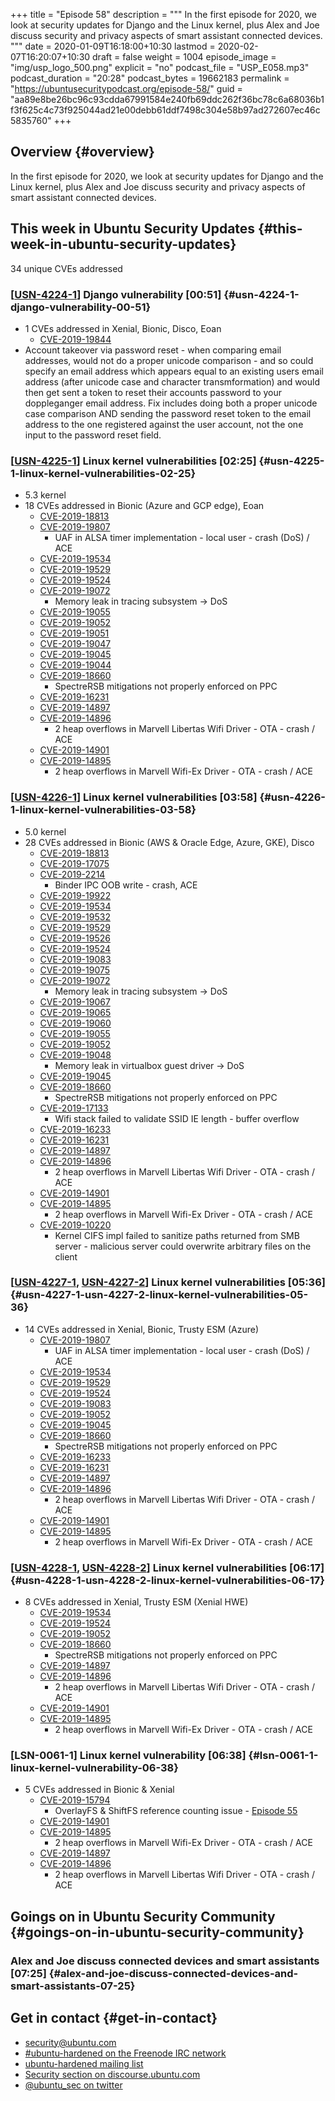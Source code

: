 +++
title = "Episode 58"
description = """
  In the first episode for 2020, we look at security updates for Django and
  the Linux kernel, plus Alex and Joe discuss security and privacy aspects of
  smart assistant connected devices.
  """
date = 2020-01-09T16:18:00+10:30
lastmod = 2020-02-07T16:20:07+10:30
draft = false
weight = 1004
episode_image = "img/usp_logo_500.png"
explicit = "no"
podcast_file = "USP_E058.mp3"
podcast_duration = "20:28"
podcast_bytes = 19662183
permalink = "https://ubuntusecuritypodcast.org/episode-58/"
guid = "aa89e8be26bc96c93cdda67991584e240fb69ddc262f36bc78c6a68036b1f3f625c4c73f925044ad21e00debb61ddf7498c304e58b97ad272607ec46c5835760"
+++

## Overview {#overview}

In the first episode for 2020, we look at security updates for Django and
the Linux kernel, plus Alex and Joe discuss security and privacy aspects of
smart assistant connected devices.


## This week in Ubuntu Security Updates {#this-week-in-ubuntu-security-updates}

34 unique CVEs addressed


### [[USN-4224-1](https://usn.ubuntu.com/4224-1/)] Django vulnerability [00:51] {#usn-4224-1-django-vulnerability-00-51}

-   1 CVEs addressed in Xenial, Bionic, Disco, Eoan
    -   [CVE-2019-19844](https://people.canonical.com/~ubuntu-security/cve/CVE-2019-19844) <!-- high -->
-   Account takeover via password reset - when comparing email addresses,
    would not do a proper unicode comparison - and so could specify an email
    address which appears equal to an existing users email address (after
    unicode case and character transmformation) and would then get sent a
    token to reset their accounts password to your doppleganger email
    address. Fix includes doing both a proper unicode case comparison AND
    sending the password reset token to the email address to the one
    registered against the user account, not the one input to the password
    reset field.


### [[USN-4225-1](https://usn.ubuntu.com/4225-1/)] Linux kernel vulnerabilities [02:25] {#usn-4225-1-linux-kernel-vulnerabilities-02-25}

-   5.3 kernel
-   18 CVEs addressed in Bionic (Azure and GCP edge), Eoan
    -   [CVE-2019-18813](https://people.canonical.com/~ubuntu-security/cve/CVE-2019-18813) <!-- negligible -->
    -   [CVE-2019-19807](https://people.canonical.com/~ubuntu-security/cve/CVE-2019-19807) <!-- medium -->
        -   UAF in ALSA timer implementation - local user - crash (DoS) / ACE
    -   [CVE-2019-19534](https://people.canonical.com/~ubuntu-security/cve/CVE-2019-19534) <!-- low -->
    -   [CVE-2019-19529](https://people.canonical.com/~ubuntu-security/cve/CVE-2019-19529) <!-- low -->
    -   [CVE-2019-19524](https://people.canonical.com/~ubuntu-security/cve/CVE-2019-19524) <!-- low -->
    -   [CVE-2019-19072](https://people.canonical.com/~ubuntu-security/cve/CVE-2019-19072) <!-- medium -->
        -   Memory leak in tracing subsystem -> DoS
    -   [CVE-2019-19055](https://people.canonical.com/~ubuntu-security/cve/CVE-2019-19055) <!-- low -->
    -   [CVE-2019-19052](https://people.canonical.com/~ubuntu-security/cve/CVE-2019-19052) <!-- low -->
    -   [CVE-2019-19051](https://people.canonical.com/~ubuntu-security/cve/CVE-2019-19051) <!-- low -->
    -   [CVE-2019-19047](https://people.canonical.com/~ubuntu-security/cve/CVE-2019-19047) <!-- low -->
    -   [CVE-2019-19045](https://people.canonical.com/~ubuntu-security/cve/CVE-2019-19045) <!-- low -->
    -   [CVE-2019-19044](https://people.canonical.com/~ubuntu-security/cve/CVE-2019-19044) <!-- low -->
    -   [CVE-2019-18660](https://people.canonical.com/~ubuntu-security/cve/CVE-2019-18660) <!-- medium -->
        -   SpectreRSB mitigations not properly enforced on PPC
    -   [CVE-2019-16231](https://people.canonical.com/~ubuntu-security/cve/CVE-2019-16231) <!-- low -->
    -   [CVE-2019-14897](https://people.canonical.com/~ubuntu-security/cve/CVE-2019-14897) <!-- medium -->
    -   [CVE-2019-14896](https://people.canonical.com/~ubuntu-security/cve/CVE-2019-14896) <!-- medium -->
        -   2 heap overflows in Marvell Libertas Wifi Driver - OTA - crash / ACE
    -   [CVE-2019-14901](https://people.canonical.com/~ubuntu-security/cve/CVE-2019-14901) <!-- medium -->
    -   [CVE-2019-14895](https://people.canonical.com/~ubuntu-security/cve/CVE-2019-14895) <!-- medium -->
        -   2 heap overflows in Marvell Wifi-Ex Driver - OTA - crash / ACE


### [[USN-4226-1](https://usn.ubuntu.com/4226-1/)] Linux kernel vulnerabilities [03:58] {#usn-4226-1-linux-kernel-vulnerabilities-03-58}

-   5.0 kernel
-   28 CVEs addressed in Bionic (AWS & Oracle Edge, Azure, GKE), Disco
    -   [CVE-2019-18813](https://people.canonical.com/~ubuntu-security/cve/CVE-2019-18813) <!-- negligible -->
    -   [CVE-2019-17075](https://people.canonical.com/~ubuntu-security/cve/CVE-2019-17075) <!-- negligible -->
    -   [CVE-2019-2214](https://people.canonical.com/~ubuntu-security/cve/CVE-2019-2214) <!-- medium -->
        -   Binder IPC OOB write - crash, ACE
    -   [CVE-2019-19922](https://people.canonical.com/~ubuntu-security/cve/CVE-2019-19922) <!-- medium -->
    -   [CVE-2019-19534](https://people.canonical.com/~ubuntu-security/cve/CVE-2019-19534) <!-- low -->
    -   [CVE-2019-19532](https://people.canonical.com/~ubuntu-security/cve/CVE-2019-19532) <!-- low -->
    -   [CVE-2019-19529](https://people.canonical.com/~ubuntu-security/cve/CVE-2019-19529) <!-- low -->
    -   [CVE-2019-19526](https://people.canonical.com/~ubuntu-security/cve/CVE-2019-19526) <!-- low -->
    -   [CVE-2019-19524](https://people.canonical.com/~ubuntu-security/cve/CVE-2019-19524) <!-- low -->
    -   [CVE-2019-19083](https://people.canonical.com/~ubuntu-security/cve/CVE-2019-19083) <!-- low -->
    -   [CVE-2019-19075](https://people.canonical.com/~ubuntu-security/cve/CVE-2019-19075) <!-- low -->
    -   [CVE-2019-19072](https://people.canonical.com/~ubuntu-security/cve/CVE-2019-19072) <!-- medium -->
        -   Memory leak in tracing subsystem -> DoS
    -   [CVE-2019-19067](https://people.canonical.com/~ubuntu-security/cve/CVE-2019-19067) <!-- low -->
    -   [CVE-2019-19065](https://people.canonical.com/~ubuntu-security/cve/CVE-2019-19065) <!-- low -->
    -   [CVE-2019-19060](https://people.canonical.com/~ubuntu-security/cve/CVE-2019-19060) <!-- low -->
    -   [CVE-2019-19055](https://people.canonical.com/~ubuntu-security/cve/CVE-2019-19055) <!-- low -->
    -   [CVE-2019-19052](https://people.canonical.com/~ubuntu-security/cve/CVE-2019-19052) <!-- low -->
    -   [CVE-2019-19048](https://people.canonical.com/~ubuntu-security/cve/CVE-2019-19048) <!-- medium -->
        -   Memory leak in virtualbox guest driver -> DoS
    -   [CVE-2019-19045](https://people.canonical.com/~ubuntu-security/cve/CVE-2019-19045) <!-- low -->
    -   [CVE-2019-18660](https://people.canonical.com/~ubuntu-security/cve/CVE-2019-18660) <!-- medium -->
        -   SpectreRSB mitigations not properly enforced on PPC
    -   [CVE-2019-17133](https://people.canonical.com/~ubuntu-security/cve/CVE-2019-17133) <!-- medium -->
        -   Wifi stack failed to validate SSID IE length - buffer overflow
    -   [CVE-2019-16233](https://people.canonical.com/~ubuntu-security/cve/CVE-2019-16233) <!-- low -->
    -   [CVE-2019-16231](https://people.canonical.com/~ubuntu-security/cve/CVE-2019-16231) <!-- low -->
    -   [CVE-2019-14897](https://people.canonical.com/~ubuntu-security/cve/CVE-2019-14897) <!-- medium -->
    -   [CVE-2019-14896](https://people.canonical.com/~ubuntu-security/cve/CVE-2019-14896) <!-- medium -->
        -   2 heap overflows in Marvell Libertas Wifi Driver - OTA - crash / ACE
    -   [CVE-2019-14901](https://people.canonical.com/~ubuntu-security/cve/CVE-2019-14901) <!-- medium -->
    -   [CVE-2019-14895](https://people.canonical.com/~ubuntu-security/cve/CVE-2019-14895) <!-- medium -->
        -   2 heap overflows in Marvell Wifi-Ex Driver - OTA - crash / ACE
    -   [CVE-2019-10220](https://people.canonical.com/~ubuntu-security/cve/CVE-2019-10220) <!-- medium -->
        -   Kernel CIFS impl failed to sanitize paths returned from SMB server -
            malicious server could overwrite arbitrary files on the client


### [[USN-4227-1](https://usn.ubuntu.com/4227-1/), [USN-4227-2](https://usn.ubuntu.com/4227-2/)] Linux kernel vulnerabilities [05:36] {#usn-4227-1-usn-4227-2-linux-kernel-vulnerabilities-05-36}

-   14 CVEs addressed in Xenial, Bionic, Trusty ESM (Azure)
    -   [CVE-2019-19807](https://people.canonical.com/~ubuntu-security/cve/CVE-2019-19807) <!-- medium -->
        -   UAF in ALSA timer implementation - local user - crash (DoS) / ACE
    -   [CVE-2019-19534](https://people.canonical.com/~ubuntu-security/cve/CVE-2019-19534) <!-- low -->
    -   [CVE-2019-19529](https://people.canonical.com/~ubuntu-security/cve/CVE-2019-19529) <!-- low -->
    -   [CVE-2019-19524](https://people.canonical.com/~ubuntu-security/cve/CVE-2019-19524) <!-- low -->
    -   [CVE-2019-19083](https://people.canonical.com/~ubuntu-security/cve/CVE-2019-19083) <!-- low -->
    -   [CVE-2019-19052](https://people.canonical.com/~ubuntu-security/cve/CVE-2019-19052) <!-- low -->
    -   [CVE-2019-19045](https://people.canonical.com/~ubuntu-security/cve/CVE-2019-19045) <!-- low -->
    -   [CVE-2019-18660](https://people.canonical.com/~ubuntu-security/cve/CVE-2019-18660) <!-- medium -->
        -   SpectreRSB mitigations not properly enforced on PPC
    -   [CVE-2019-16233](https://people.canonical.com/~ubuntu-security/cve/CVE-2019-16233) <!-- low -->
    -   [CVE-2019-16231](https://people.canonical.com/~ubuntu-security/cve/CVE-2019-16231) <!-- low -->
    -   [CVE-2019-14897](https://people.canonical.com/~ubuntu-security/cve/CVE-2019-14897) <!-- medium -->
    -   [CVE-2019-14896](https://people.canonical.com/~ubuntu-security/cve/CVE-2019-14896) <!-- medium -->
        -   2 heap overflows in Marvell Libertas Wifi Driver - OTA - crash / ACE
    -   [CVE-2019-14901](https://people.canonical.com/~ubuntu-security/cve/CVE-2019-14901) <!-- medium -->
    -   [CVE-2019-14895](https://people.canonical.com/~ubuntu-security/cve/CVE-2019-14895) <!-- medium -->
        -   2 heap overflows in Marvell Wifi-Ex Driver - OTA - crash / ACE


### [[USN-4228-1](https://usn.ubuntu.com/4228-1/), [USN-4228-2](https://usn.ubuntu.com/4228-2/)] Linux kernel vulnerabilities [06:17] {#usn-4228-1-usn-4228-2-linux-kernel-vulnerabilities-06-17}

-   8 CVEs addressed in Xenial, Trusty ESM (Xenial HWE)
    -   [CVE-2019-19534](https://people.canonical.com/~ubuntu-security/cve/CVE-2019-19534) <!-- low -->
    -   [CVE-2019-19524](https://people.canonical.com/~ubuntu-security/cve/CVE-2019-19524) <!-- low -->
    -   [CVE-2019-19052](https://people.canonical.com/~ubuntu-security/cve/CVE-2019-19052) <!-- low -->
    -   [CVE-2019-18660](https://people.canonical.com/~ubuntu-security/cve/CVE-2019-18660) <!-- medium -->
        -   SpectreRSB mitigations not properly enforced on PPC
    -   [CVE-2019-14897](https://people.canonical.com/~ubuntu-security/cve/CVE-2019-14897) <!-- medium -->
    -   [CVE-2019-14896](https://people.canonical.com/~ubuntu-security/cve/CVE-2019-14896) <!-- medium -->
        -   2 heap overflows in Marvell Libertas Wifi Driver - OTA - crash / ACE
    -   [CVE-2019-14901](https://people.canonical.com/~ubuntu-security/cve/CVE-2019-14901) <!-- medium -->
    -   [CVE-2019-14895](https://people.canonical.com/~ubuntu-security/cve/CVE-2019-14895) <!-- medium -->
        -   2 heap overflows in Marvell Wifi-Ex Driver - OTA - crash / ACE


### [LSN-0061-1] Linux kernel vulnerability [06:38] {#lsn-0061-1-linux-kernel-vulnerability-06-38}

-   5 CVEs addressed in Bionic & Xenial
    -   [CVE-2019-15794](https://people.canonical.com/~ubuntu-security/cve/CVE-2019-15794) <!-- medium -->
        -   OverlayFS & ShiftFS reference counting issue - [Episode 55](https://ubuntusecuritypodcast.org/episode-55/)
    -   [CVE-2019-14901](https://people.canonical.com/~ubuntu-security/cve/CVE-2019-14901) <!-- medium -->
    -   [CVE-2019-14895](https://people.canonical.com/~ubuntu-security/cve/CVE-2019-14895) <!-- medium -->
        -   2 heap overflows in Marvell Wifi-Ex Driver - OTA - crash / ACE
    -   [CVE-2019-14897](https://people.canonical.com/~ubuntu-security/cve/CVE-2019-14897) <!-- medium -->
    -   [CVE-2019-14896](https://people.canonical.com/~ubuntu-security/cve/CVE-2019-14896) <!-- medium -->
        -   2 heap overflows in Marvell Libertas Wifi Driver - OTA - crash / ACE


## Goings on in Ubuntu Security Community {#goings-on-in-ubuntu-security-community}


### Alex and Joe discuss connected devices and smart assistants [07:25] {#alex-and-joe-discuss-connected-devices-and-smart-assistants-07-25}


## Get in contact {#get-in-contact}

-   [security@ubuntu.com](mailto:security@ubuntu.com)
-   [#ubuntu-hardened on the Freenode IRC network](http://webchat.freenode.net/#ubuntu-hardened)
-   [ubuntu-hardened mailing list](https://lists.ubuntu.com/mailman/listinfo/ubuntu-hardened)
-   [Security section on discourse.ubuntu.com](https://discourse.ubuntu.com/c/security)
-   [@ubuntu\_sec on twitter](https://twitter.com/ubuntu%5Fsec)